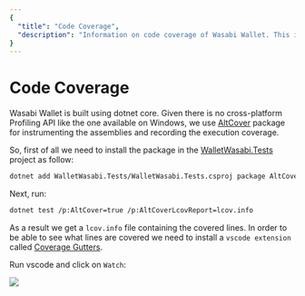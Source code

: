```yaml
---
{
  "title": "Code Coverage",
  "description": "Information on code coverage of Wasabi Wallet. This is the Wasabi documentation, an archive of knowledge about the open-source, non-custodial and privacy-focused Bitcoin wallet for desktop."
}
---
```


# Code Coverage

Wasabi Wallet is built using dotnet core. Given there is no cross-platform Profiling API like the one available on Windows, we use [AltCover](https://github.com/SteveGilham/altcover) package for instrumenting the assemblies and recording the execution
coverage.

So, first of all we need to install the package in the [WalletWasabi.Tests](https://github.com/zkSNACKs/WalletWasabi/tree/master/WalletWasabi.Tests) project as follow:

```sh
dotnet add WalletWasabi.Tests/WalletWasabi.Tests.csproj package AltCover
```

Next, run:

```sh
dotnet test /p:AltCover=true /p:AltCoverLcovReport=lcov.info
```

As a result we get a `lcov.info` file containing the covered lines.
In order to be able to see what lines
are covered we need to install a `vscode extension` called  [Coverage Gutters](https://github.com/ryanluker/vscode-coverage-gutters).

Run vscode and click on `Watch`:

![](https://i.imgur.com/W4hXXda.png)
